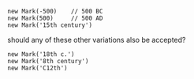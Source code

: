```
new Mark(-500)    // 500 BC
new Mark(500)     // 500 AD
new Mark('15th century')
```

should any of these other variations also be accepted?
```
new Mark('18th c.')
new Mark('8th century')
new Mark('C12th')
```

